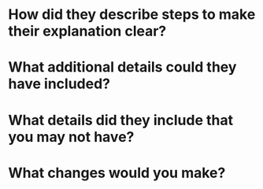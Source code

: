 # How did they describe steps to make their explanation clear?


# What additional details could they have included?


# What details did they include that you may not have?


# What changes would you make?
